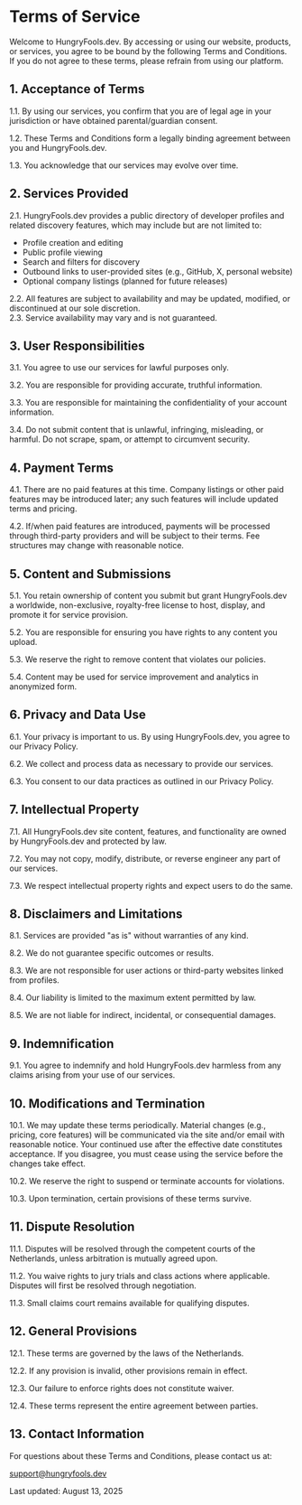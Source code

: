 # Terms of Service

Welcome to HungryFools.dev. By accessing or using our website, products, or services, you agree to be bound by the following Terms and Conditions. If you do not agree to these terms, please refrain from using our platform.

## 1. Acceptance of Terms

1.1. By using our services, you confirm that you are of legal age in your jurisdiction or have obtained parental/guardian consent.

1.2. These Terms and Conditions form a legally binding agreement between you and HungryFools.dev.

1.3. You acknowledge that our services may evolve over time.

## 2. Services Provided

2.1. HungryFools.dev provides a public directory of developer profiles and related discovery features, which may include but are not limited to:

- Profile creation and editing
- Public profile viewing
- Search and filters for discovery
- Outbound links to user-provided sites (e.g., GitHub, X, personal website)
- Optional company listings (planned for future releases)

2.2. All features are subject to availability and may be updated, modified, or discontinued at our sole discretion.  
2.3. Service availability may vary and is not guaranteed.

## 3. User Responsibilities

3.1. You agree to use our services for lawful purposes only.

3.2. You are responsible for providing accurate, truthful information.

3.3. You are responsible for maintaining the confidentiality of your account information.

3.4. Do not submit content that is unlawful, infringing, misleading, or harmful. Do not scrape, spam, or attempt to circumvent security.

## 4. Payment Terms

4.1. There are no paid features at this time. Company listings or other paid features may be introduced later; any such features will include updated terms and pricing.

4.2. If/when paid features are introduced, payments will be processed through third-party providers and will be subject to their terms. Fee structures may change with reasonable notice.

## 5. Content and Submissions

5.1. You retain ownership of content you submit but grant HungryFools.dev a worldwide, non-exclusive, royalty-free license to host, display, and promote it for service provision.

5.2. You are responsible for ensuring you have rights to any content you upload.

5.3. We reserve the right to remove content that violates our policies.

5.4. Content may be used for service improvement and analytics in anonymized form.

## 6. Privacy and Data Use

6.1. Your privacy is important to us. By using HungryFools.dev, you agree to our Privacy Policy.

6.2. We collect and process data as necessary to provide our services.

6.3. You consent to our data practices as outlined in our Privacy Policy.

## 7. Intellectual Property

7.1. All HungryFools.dev site content, features, and functionality are owned by HungryFools.dev and protected by law.

7.2. You may not copy, modify, distribute, or reverse engineer any part of our services.

7.3. We respect intellectual property rights and expect users to do the same.

## 8. Disclaimers and Limitations

8.1. Services are provided "as is" without warranties of any kind.

8.2. We do not guarantee specific outcomes or results.

8.3. We are not responsible for user actions or third-party websites linked from profiles.

8.4. Our liability is limited to the maximum extent permitted by law.

8.5. We are not liable for indirect, incidental, or consequential damages.

## 9. Indemnification

9.1. You agree to indemnify and hold HungryFools.dev harmless from any claims arising from your use of our services.

## 10. Modifications and Termination

10.1. We may update these terms periodically. Material changes (e.g., pricing, core features) will be communicated via the site and/or email with reasonable notice. Your continued use after the effective date constitutes acceptance. If you disagree, you must cease using the service before the changes take effect.

10.2. We reserve the right to suspend or terminate accounts for violations.

10.3. Upon termination, certain provisions of these terms survive.

## 11. Dispute Resolution

11.1. Disputes will be resolved through the competent courts of the Netherlands, unless arbitration is mutually agreed upon.

11.2. You waive rights to jury trials and class actions where applicable. Disputes will first be resolved through negotiation.

11.3. Small claims court remains available for qualifying disputes.

## 12. General Provisions

12.1. These terms are governed by the laws of the Netherlands.

12.2. If any provision is invalid, other provisions remain in effect.

12.3. Our failure to enforce rights does not constitute waiver.

12.4. These terms represent the entire agreement between parties.

## 13. Contact Information

For questions about these Terms and Conditions, please contact us at:

support@hungryfools.dev

Last updated: August 13, 2025